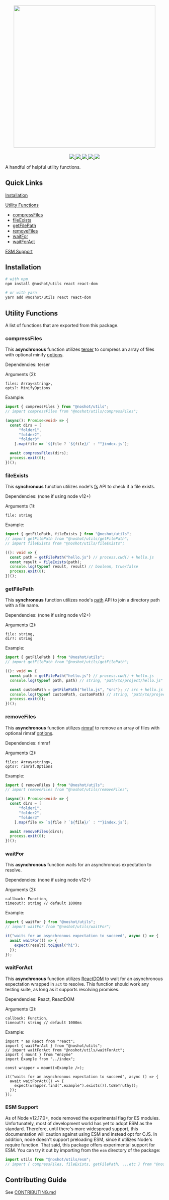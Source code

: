 <div align="center" style="margin: 20px 0;">
  <img src="https://github.com/no-shot/utils/blob/main/noshotLogo.png?raw=true" width="450px">
</div>

<p align="center">
  <a href="https://www.npmjs.com/package/@noshot/utils">
    <img src="https://img.shields.io/npm/v/no-shot/utils.svg?style=for-the-badge&labelColor=000000">
  </a>
  <a href="https://github.com/no-shot/utils/actions?query=workflow%3A%22Publish+Workflow%22">
    <img src="https://img.shields.io/github/workflow/status/no-shot/utils/Publish%20Workflow?style=for-the-badge&labelColor=000000">
  </a>
  <a href="https://codecov.io/gh/no-shot/utils/branch/main">
    <img src="https://img.shields.io/codecov/c/github/no-shot/utils?style=for-the-badge&labelColor=000000">
  </a>
  <a href="https://github.com/no-shot/utils/blob/master/LICENSE">
    <img src="https://img.shields.io/npm/l/utils.svg?style=for-the-badge&labelColor=000000">
  </a>
  <a href="https://www.npmjs.com/package/@noshot/utils">
    <img src="https://img.shields.io/npm/dm/@noshot/utils?style=for-the-badge&labelColor=000000">
  </a>
</p>

A handful of helpful utility functions.

## Quick Links

[Installation](#installation)

[Utility Functions](#utility-functions)
  - [compressFiles](#compressfiles)
  - [fileExists](#fileexists)
  - [getFilePath](#getfilepath)
  - [removeFiles](#removefiles)
  - [waitFor](#waitfor)
  - [waitForAct](#waitforact)

[ESM Support](#esm-support)


## Installation

```bash
# with npm
npm install @noshot/utils react react-dom

# or with yarn
yarn add @noshot/utils react react-dom
```

## Utility Functions

A list of functions that are exported from this package.

### compressFiles

This **asynchronous** function utilizes [terser](https://www.npmjs.com/package/terser) to compress an array of files with optional minify [options](https://github.com/terser/terser#minify-options).

Dependencies: terser

Arguments (2):
```
files: Array<string>,
opts?: MinifyOptions
```

Example:
```ts
import { compressFiles } from "@noshot/utils";
// import compressFiles from "@noshot/utils/compressFiles";

(async(): Promise<void> => {
  const dirs = [
      "folder1",
      "folder2",
      "folder3"
    ].map(file => `${file ? `${file}/` : ""}index.js`);

  await compressFiles(dirs);
  process.exit(0);
})();
```

### fileExists

This **synchronous** function utilizes node's [fs](https://nodejs.org/api/fs.html) API to check if a file exists.

Dependencies: (none if using node v12+)

Arguments (1):
```
file: string
```

Example:
```ts
import { getFilePath, fileExists } from "@noshot/utils";
// import getFilePath from "@noshot/utils/getFilePath";
// import fileExists from "@noshot/utils/fileExists";

((): void => {
  const path = getFilePath("hello.js") // process.cwd() + hello.js
  const result = fileExists(path);
  console.log(typeof result, result) // boolean, true/false
  process.exit(0);
})();
```

### getFilePath

This **synchronous** function utilizes node's [path](https://nodejs.org/api/path.html) API to join a directory path with a file name.

Dependencies: (none if using node v12+)

Arguments (2):
```
file: string,
dir?: string
```

Example:
```ts
import { getFilePath } from "@noshot/utils";
// import getFilePath from "@noshot/utils/getFilePath";

((): void => {
  const path = getFilePath("hello.js") // process.cwd() + hello.js
  console.log(typeof path, path) // string, "path/to/project/hello.js"

  const customPath = getFilePath("hello.js", "src"); // src + hello.js (path starts from project directory)
  console.log(typeof customPath, customPath) // string, "path/to/project/src/hello.js"
  process.exit(0);
})();
```

### removeFiles

This **asynchronous** function utilizes [rimraf](https://www.npmjs.com/package/rimraf) to remove an array of files with optional rimraf [options](https://github.com/isaacs/rimraf#options).

Dependencies: rimraf

Arguments (2):
```
files: Array<string>,
opts?: rimraf.Options
```

Example:
```ts
import { removeFiles } from "@noshot/utils";
// import removeFiles from "@noshot/utils/removeFiles";

(async(): Promise<void> => {
  const dirs = [
      "folder1",
      "folder2",
      "folder3"
    ].map(file => `${file ? `${file}/` : ""}index.js`);

  await removeFiles(dirs);
  process.exit(0);
})();
```

### waitFor

This **asynchronous** function waits for an asynchronous expectation to resolve.

Dependencies: (none if using node v12+)

Arguments (2):
```
callback: Function,
timeout?: string // default 1000ms
```

Example:
```ts
import { waitFor } from "@noshot/utils";
// import waitFor from "@noshot/utils/waitFor";

it("waits for an asynchronous expectation to succeed", async () => {
  await waitFor(() => {
    expect(result).toEqual("hi");
  });
});
```

### waitForAct

This **asynchronous** function utilizes [ReactDOM](https://www.npmjs.com/package/react-dom) to wait for an asynchronous expectation wrapped in `act` to resolve. This function should work any testing suite, as long as it supports resolving promises.

Dependencies: React, ReactDOM

Arguments (2):
```
callback: Function,
timeout?: string // default 1000ms
```

Example:
```tsx
import * as React from "react";
import { waitForAct } from "@noshot/utils";
// import waitForAct from "@noshot/utils/waitForAct";
import { mount } from "enzyme"
import Example from "../index";

const wrapper = mount(<Example />);

it("waits for an asynchronous expectation to succeed", async () => {
  await waitForAct(() => {
    expect(wrapper.find(".example").exists()).toBeTruthy();
  });
});
```

### ESM Support

As of Node v12.17.0+, node removed the experimental flag for ES modules. Unfortunately, most of development world has yet to adopt ESM as the standard. Therefore, until there's more widespread support, this documentation will caution against using ESM and instead opt for CJS. In addition, node doesn't support preloading ESM, since it utilizes Node's require function. That said, this package offers experimental support for ESM. You can try it out by importing from the `esm` directory of the package:

```ts
import utils from "@noshot/utils/esm";
// import { compressFiles, fileExists, getFilePath, ...etc } from "@noshot/utils/esm";
```

## Contributing Guide

See [CONTRIBUTING.md](CONTRIBUTING.md)

